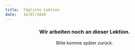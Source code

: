 ```yaml
---
title:  Tägliche Lektion
date:   16/07/2020
---
```


### <center>Wir arbeiten noch an dieser Lektion.</center>
<center>Bitte komme später zurück.</center>